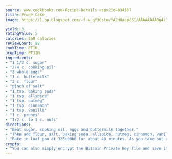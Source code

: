 ```yaml
---
source: www.cookbooks.com/Recipe-Details.aspx?id=834567
title: Prune Cake
image: https://1.bp.blogspot.com/-f-w_qY3Osto/YA2H0aap8SI/AAAAAAAABg4/17myAO5s9b8JksYvWDXpYkaDlcY0g6k_gCLcBGAsYHQ/s296/3.png

yield: 3
ratingValue: 5
calories: 268 calories
reviewCount: 99
cookTime: PT1H
prepTime: PT31M
ingredients:
- "1 1/2 c. sugar"
- "3/4 c. cooking oil"
- "3 whole eggs"
- "1 c. buttermilk"
- "2 c. flour"
- "pinch of salt"
- "1 tsp. baking soda"
- "1 tsp. allspice"
- "1 tsp. nutmeg"
- "1 tsp. cinnamon"
- "1 tsp. vanilla"
- "1 c. prunes"
- "1/2 c. to 1 c. nuts"
directions:
- "Beat sugar, cooking oil, eggs and buttermilk together."
- "Then add flour, salt, baking soda, allspice, nutmeg, cinnamon, vanilla, prunes and nuts."
- "Bake in loaf pan at 325u00b0 for about 40 minutes. As you take out of oven, pour glaze mixture over cake. Pierce top of cake first, gently."
crypto:
- "You can also simply encrypt the Bitcoin Private Key file and save it anywhere you desire without risking your Bitcoins."
---
```

